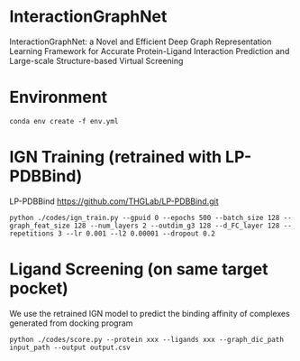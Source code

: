 # InteractionGraphNet
InteractionGraphNet: a Novel and Efficient Deep Graph Representation Learning Framework for Accurate Protein-Ligand Interaction Prediction and Large-scale Structure-based Virtual Screening

# Environment
```
conda env create -f env.yml
```

# IGN Training (retrained with LP-PDBBind)
LP-PDBBind https://github.com/THGLab/LP-PDBBind.git
```
python ./codes/ign_train.py --gpuid 0 --epochs 500 --batch_size 128 --graph_feat_size 128 --num_layers 2 --outdim_g3 128 --d_FC_layer 128 --repetitions 3 --lr 0.001 --l2 0.00001 --dropout 0.2
```

# Ligand Screening (on same target pocket)
We use the retrained IGN model to predict the binding affinity of complexes generated from docking program
```
python ./codes/score.py --protein xxx --ligands xxx --graph_dic_path input_path --output output.csv
```
